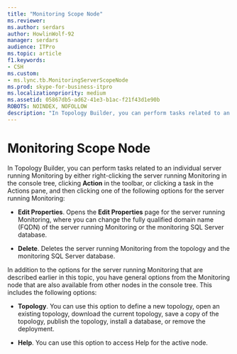 ```yaml
---
title: "Monitoring Scope Node"
ms.reviewer: 
ms.author: serdars
author: HowlinWolf-92
manager: serdars
audience: ITPro
ms.topic: article
f1.keywords:
- CSH
ms.custom:
- ms.lync.tb.MonitoringServerScopeNode
ms.prod: skype-for-business-itpro
ms.localizationpriority: medium
ms.assetid: 05867db5-ad62-41e3-b1ac-f21f43d1e90b
ROBOTS: NOINDEX, NOFOLLOW
description: "In Topology Builder, you can perform tasks related to an individual server running Monitoring by either right-clicking the server running Monitoring in the console tree, clicking Action in the toolbar, or clicking a task in the Actions pane, and then clicking one of the following options for the server running Monitoring:"
---
```


# Monitoring Scope Node
 
In Topology Builder, you can perform tasks related to an individual server running Monitoring by either right-clicking the server running Monitoring in the console tree, clicking **Action** in the toolbar, or clicking a task in the Actions pane, and then clicking one of the following options for the server running Monitoring:
  
- **Edit Properties**. Opens the **Edit Properties** page for the server running Monitoring, where you can change the fully qualified domain name (FQDN) of the server running Monitoring or the monitoring SQL Server database.
    
- **Delete**. Deletes the server running Monitoring from the topology and the monitoring SQL Server database.
    
In addition to the options for the server running Monitoring that are described earlier in this topic, you have general options from the Monitoring node that are also available from other nodes in the console tree. This includes the following options:
  
- **Topology**. You can use this option to define a new topology, open an existing topology, download the current topology, save a copy of the topology, publish the topology, install a database, or remove the deployment.
    
- **Help**. You can use this option to access Help for the active node.
    

